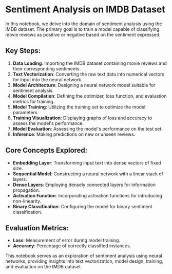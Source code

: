 # Sentiment Analysis on IMDB Dataset

In this notebook, we delve into the domain of sentiment analysis using the IMDB dataset. The primary goal is to train a model capable of classifying movie reviews as positive or negative based on the sentiment expressed.

## Key Steps:

1. **Data Loading**: Importing the IMDB dataset containing movie reviews and their corresponding sentiments.
2. **Text Vectorization**: Converting the raw text data into numerical vectors for input into the neural network.
3. **Model Architecture**: Designing a neural network model suitable for sentiment analysis.
4. **Model Compilation**: Defining the optimizer, loss function, and evaluation metrics for training.
5. **Model Training**: Utilizing the training set to optimize the model parameters.
6. **Training Visualization**: Displaying graphs of loss and accuracy to assess the model's performance.
7. **Model Evaluation**: Assessing the model's performance on the test set.
8. **Inference**: Making predictions on new or unseen reviews.

## Core Concepts Explored:

- **Embedding Layer**: Transforming input text into dense vectors of fixed size.
- **Sequential Model**: Constructing a neural network with a linear stack of layers.
- **Dense Layers**: Employing densely connected layers for information propagation.
- **Activation Function**: Incorporating activation functions for introducing non-linearity.
- **Binary Classification**: Configuring the model for binary sentiment classification.

## Evaluation Metrics:

- **Loss**: Measurement of error during model training.
- **Accuracy**: Percentage of correctly classified instances.

This notebook serves as an exploration of sentiment analysis using neural networks, providing insights into text vectorization, model design, training, and evaluation on the IMDB dataset.
